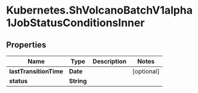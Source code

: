 # Kubernetes.ShVolcanoBatchV1alpha1JobStatusConditionsInner

## Properties

Name | Type | Description | Notes
------------ | ------------- | ------------- | -------------
**lastTransitionTime** | **Date** |  | [optional] 
**status** | **String** |  | 


